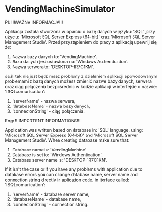 # VendingMachineSimulator
Pl: !!!WAŻNA INFORMACJA!!!

Aplikacja została stworzona w oparciu o bazę danych w języku: 'SQL' ,przy użyciu: 'Microsoft SQL Server Express (64-bit)'  oraz 'Microsoft SQL Server Management Studio'.
Przed przystąpieniem do pracy z aplikacją upewnij się że:
1. Nazwa bazy danych to: 'VendingMachine'.
2. Baza danych jest ustawiona na: 'Windows Authentication'.
3. Nazwa serwera to: 'DESKTOP-1R7C1KM'.

Jeśli tak nie jest bądź masz problemy z działaniem aplikacji spowodowanym problemami z bazą danych 
możesz zmienić nazwe bazy danych, serwera oraz ciąg połączenia bezpośrednio w kodzie aplikacji w interfejsie 
o nazwie: 'ISQLcomunication':
1. 'serverName' - nazwa serwera,
2. 'databaseName' - nazwa bazy danych,
3. 'connectonString' - ciąg połączenia.

Eng: !!!IMPORTENT INFORMATIONS!!!

Application was written based on database in: 'SQL' language, using: 'Microsoft SQL Server Express (64-bit)' and 'Microsoft SQL Server Management Studio'.
When creating database make sure that:
1. Database name is: 'VendingMachine'.
2. Database is set to: 'Windows Authentication'.
3. Database server name is: 'DESKTOP-1R7C1KM'.


If it isn't the case or if you have any problems with application due to database errors
you can change database name, server name and connection string directly in aplication code, in iterface
called: 'ISQLcomunication':
1. 'serverName' - database server name,
2. 'databaseName' - database name,
3. 'connectonString' - connection string.
